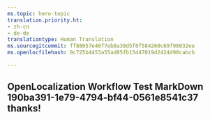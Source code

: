 ```yaml
---
ms.topic: hero-topic
translation.priority.ht:
- zh-cn
- de-de
translationtype: Human Translation
ms.sourcegitcommit: ff88057e40f7eb8a38d5f0f584260c69f98032ee
ms.openlocfilehash: 0c725b4453a55ad05fb15d47019d2424d90cabcb

---
```

## OpenLocalization Workflow Test MarkDown 190ba391-1e79-4794-bf44-0561e8541c37 thanks!



<!--HONumber=Sep16_HO2-->


